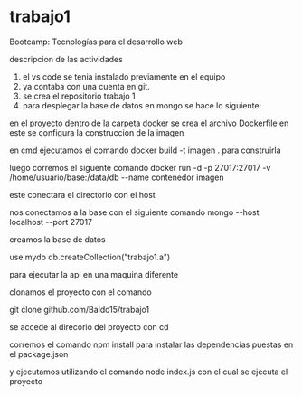 # trabajo1
Bootcamp: Tecnologías para el desarrollo web

descripcion de las actividades 

1. el vs code se tenia instalado previamente en el equipo
2. ya contaba con una cuenta en git.
3. se crea el repositorio trabajo 1
4. para desplegar la base de datos en mongo se hace lo siguiente:

en el proyecto dentro de la carpeta docker se crea el archivo Dockerfile 
en este se configura la construccion de la imagen

en cmd ejecutamos el comando docker build -t imagen .
para construirla 

luego corremos el siguente comando docker run -d -p 27017:27017 -v /home/usuario/base:/data/db --name contenedor imagen

este conectara el directorio con el host

nos conectamos a la base con el siguiente comando mongo --host localhost --port 27017

creamos la base de datos

use mydb
db.createCollection("trabajo1.a")

para ejecutar la api en una maquina diferente

clonamos el proyecto con el comando

git clone github.com/Baldo15/trabajo1


se accede al direcorio del proyecto con cd

corremos el comando npm install para instalar las dependencias puestas en el package.json

y ejecutamos utilizando el comando node index.js con el cual se ejecuta el proyecto

